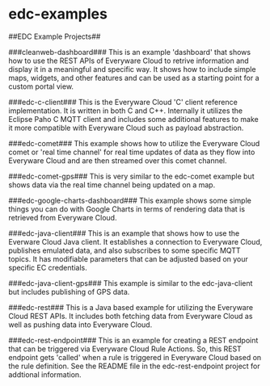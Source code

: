 edc-examples
============

##EDC Example Projects##

###cleanweb-dashboard###
This is an example 'dashboard' that shows how to use the REST APIs of Everyware Cloud to retrive information and display it in a meaningful and specific way.  It shows how to include simple maps, widgets, and other features and can be used as a starting point for a custom portal view.

###edc-c-client###
This is the Everyware Cloud 'C' client reference implementation.  It is written in both C and C++.  Internally it utilizes the Eclipse Paho C MQTT client and includes some additional features to make it more compatible with Everyware Cloud such as payload abstraction.

###edc-comet###
This example shows how to utilize the Everyware Cloud comet or 'real time channel' for real time updates of data as they flow into Everyware Cloud and are then streamed over this comet channel.

###edc-comet-gps###
This is very similar to the edc-comet example but shows data via the real time channel being updated on a map.

###edc-google-charts-dashboard###
This example shows some simple things you can do with Google Charts in terms of rendering data that is retrieved from Everyware Cloud.

###edc-java-client###
This is an example that shows how to use the Everware Cloud Java client.  It establishes a connection to Everyware Cloud, publishes emulated data, and also subscribes to some specific MQTT topics.  It has modifiable parameters that can be adjusted based on your specific EC credentials.

###edc-java-client-gps###
This example is similar to the edc-java-client but includes publishing of GPS data.

###edc-rest###
This is a Java based example for utilizing the Everyware Cloud REST APIs.  It includes both fetching data from Everyware Cloud as well as pushing data into Everyware Cloud.

###edc-rest-endpoint###
This is an example for creating a REST endpoint that can be triggered via Everyware Cloud Rule Actions.  So, this REST endpoint gets 'called' when a rule is triggered in Everyware Cloud based on the rule definition.  See the README file in the edc-rest-endpoint project for addtional information.
